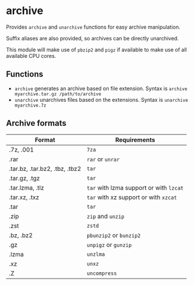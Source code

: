 archive
=======

Provides `archive` and `unarchive` functions for easy archive manipulation.

Suffix aliases are also provided, so archives can be directly unarchived.

This module will make use of `pbzip2` and `pigz` if available to make use of all available CPU cores.

Functions
---------

  * `archive` generates an archive based on file extension. Syntax is `archive myarchive.tar.gz /path/to/archive`
  * `unarchive` unarchives files based on the extensions. Syntax is `unarchive myarchive.7z`

Archive formats
---------------

| Format | Requirements |
| ------ | ------------ |
| .7z, .001 | `7za` |
| .rar | `rar` or `unrar` |
| .tar.bz, .tar.bz2, .tbz, .tbz2 | `tar` |
| .tar.gz, .tgz | `tar` |
| .tar.lzma, .tlz | `tar` with lzma support or with `lzcat` |
| .tar.xz, .txz | `tar` with xz support or with `xzcat` |
| .tar | `tar` |
| .zip | `zip` and `unzip` |
| .zst | `zstd` |
| .bz, .bz2 | `pbunzip2` or `bunzip2` |
| .gz | `unpigz` or `gunzip` |
| .lzma | `unzlma` |
| .xz | `unxz` |
| .Z | `uncompress` |
